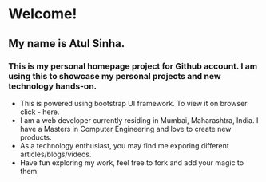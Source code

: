 # Welcome!
## My name is Atul Sinha.
### This is my personal homepage project for Github account. I am using this to showcase my personal projects and new technology hands-on.
- This is powered using bootstrap UI framework. To view it on browser click - <link>here</link>.
- I am a web developer currently residing in Mumbai, Maharashtra, India. I have a Masters in Computer Engineering and love to create new products.
- As a technology enthusiast, you may find me exporing different articles/blogs/videos.
- Have fun exploring my work, feel free to fork and add your magic to them.
